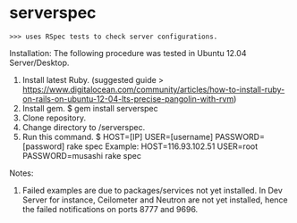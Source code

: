 serverspec
==========
    >>> uses RSpec tests to check server configurations.


Installation:
    The following procedure was tested in Ubuntu 12.04 Server/Desktop.
    
  1. Install latest Ruby. (suggested guide > https://www.digitalocean.com/community/articles/how-to-install-ruby-on-rails-on-ubuntu-12-04-lts-precise-pangolin-with-rvm)
  2. Install gem. $ gem install serverspec
  3. Clone repository.
  4. Change directory to /serverspec.
  5. Run this command. $ HOST=[IP] USER=[username] PASSWORD=[password] rake spec
    Example: HOST=116.93.102.51 USER=root PASSWORD=musashi rake spec
  
Notes:
  1. Failed examples are due to packages/services not yet installed. In Dev Server for instance, Ceilometer and Neutron are not yet installed, hence the failed notifications on ports 8777 and 9696.
